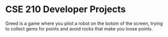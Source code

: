 # CSE 210 Developer Projects
Greed is a game where you pilot a robot on the botom of the screen,
trying to collect gems for points and avoid rocks that make you
loose points.